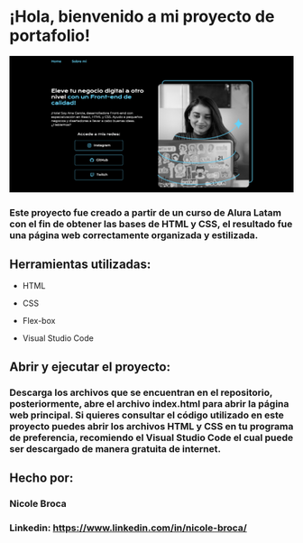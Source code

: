 # ¡Hola, bienvenido a mi proyecto de portafolio!

![imagen](https://github.com/NicoleBroca/Portafolio/blob/main/Portada.png)

### Este proyecto fue creado a partir de un curso de Alura Latam con el fin de obtener las bases de HTML y CSS, el resultado fue una página web correctamente organizada y estilizada.

## Herramientas utilizadas:

* HTML

* CSS

* Flex-box
  
* Visual Studio Code

## Abrir y ejecutar el proyecto:

### Descarga los archivos que se encuentran en el repositorio, posteriormente, abre el archivo index.html para abrir la página web principal. Si quieres consultar el código utilizado en este proyecto puedes abrir los archivos HTML y CSS en tu programa de preferencia, recomiendo el Visual Studio Code el cual puede ser descargado de manera gratuita de internet.

## Hecho por:

### Nicole Broca

### Linkedin: https://www.linkedin.com/in/nicole-broca/

